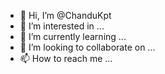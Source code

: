 - 👋 Hi, I’m @ChanduKpt
- 👀 I’m interested in ...
- 🌱 I’m currently learning ...
- 💞️ I’m looking to collaborate on ...
- 📫 How to reach me ...

<!---
ChanduKpt/ChanduKpt is a ✨ special ✨ repository because its `README.md` (this file) appears on your GitHub profile.
You can click the Preview link to take a look at your changes.
--->
